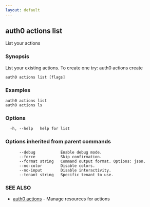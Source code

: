 ```yaml
---
layout: default
---
```

## auth0 actions list

List your actions

### Synopsis

List your existing actions. To create one try:
auth0 actions create

```
auth0 actions list [flags]
```

### Examples

```
auth0 actions list
auth0 actions ls
```

### Options

```
  -h, --help   help for list
```

### Options inherited from parent commands

```
      --debug           Enable debug mode.
      --force           Skip confirmation.
      --format string   Command output format. Options: json.
      --no-color        Disable colors.
      --no-input        Disable interactivity.
      --tenant string   Specific tenant to use.
```

### SEE ALSO

* [auth0 actions](auth0_actions.md)	 - Manage resources for actions

